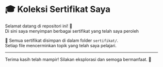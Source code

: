 # 🎓 Koleksi Sertifikat Saya

Selamat datang di repositori ini! 🎉  
Di sini saya menyimpan berbagai sertifikat yang telah saya peroleh

📁 Semua sertifikat disimpan di dalam folder `sertifikat/`.  
Setiap file mencerminkan topik yang telah saya pelajari.

---

Terima kasih telah mampir! Silakan eksplorasi dan semoga bermanfaat. 🙌
